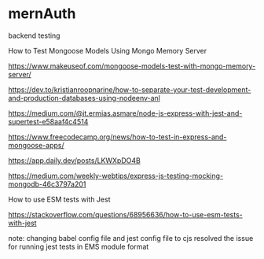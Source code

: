 # mernAuth

backend testing

How to Test Mongoose Models Using Mongo Memory Server

https://www.makeuseof.com/mongoose-models-test-with-mongo-memory-server/

https://dev.to/kristianroopnarine/how-to-separate-your-test-development-and-production-databases-using-nodeenv-anl

https://medium.com/@it.ermias.asmare/node-js-express-with-jest-and-supertest-e58aaf4c4514

https://www.freecodecamp.org/news/how-to-test-in-express-and-mongoose-apps/

https://app.daily.dev/posts/LKWXpDO4B

https://medium.com/weekly-webtips/express-js-testing-mocking-mongodb-46c3797a201

How to use ESM tests with Jest

https://stackoverflow.com/questions/68956636/how-to-use-esm-tests-with-jest

note: changing babel config file and jest config file to cjs resolved the issue for running jest tests in EMS module format 
